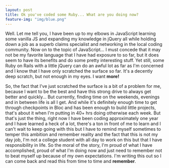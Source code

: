 ```yaml
---
layout: post
title: Ok you've coded some Ruby... What are you doing now?
feature-img: "img/blue.png"
---
```


Well. Let me tell you, I have been up to my elbows in JavaScript learning some vanilla JS and expanding my knowledge in jQuery all while holding down a job as a superb claims specialist and networking in the local coding community. Now on to the topic of JavaScript... I must concede that it may not be my favorite language that I have had exposure to so far, but it does seem to have its benefits and do some pretty interesting stuff. Yet still, some Ruby on Rails with a little jQuery can do an awful lot as far as I'm concerned and I know that I have only scratched the surface so far. It's a decently deep scratch, but not enough in my eyes. I want **more!**

So, the fact that I've just scratched the surface is a bit of a problem for me, because I want to be the best and have this strong drive to always get better and quickly... But currently, finding time on the weekends, evenings and in between life is all I get. And while it's definitely enough time to get through checkpoints in Bloc and has been enough to build little projects, that's about it when I'm putting in 40+ hrs doing otherwise each week. But that's just the thing, right now I have been coding approximately one year and I have learned a heck of a lot, there's a ton in front of me to learn and I can't wait to keep going with this but I have to remind myself sometimes to temper this ambition and remember reality and the fact that this is not my day job, I'm not a college student with all day to work on this but that I have responsibility in life. So the moral of the story, I'm proud of what I have accomplished, proud of what I'm doing now and just need to remember not to beat myself up because of my own expectations. I'm writing this out so I can come back and read this from time to time and **remember**.

